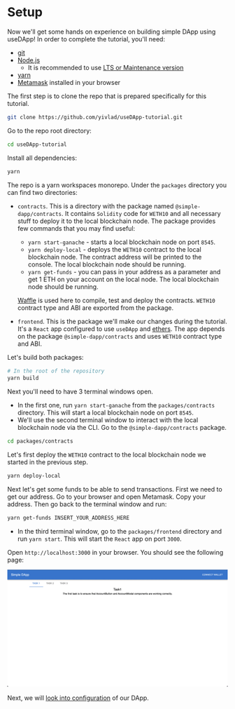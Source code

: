 # Setup

Now we'll get some hands on experience on building simple DApp using useDApp! In order to complete the tutorial, you'll need:

- [git](https://git-scm.com/)
- [Node.js](https://nodejs.org/)
  - It is recommended to use [LTS or Maintenance version](https://github.com/nodejs/release#release-schedule)
- [yarn](https://classic.yarnpkg.com/)
- [Metamask](https://metamask.io/download/) installed in your browser

The first step is to clone the repo that is prepared specifically for this tutorial.

```bash
git clone https://github.com/yivlad/useDApp-tutorial.git
```

Go to the repo root directory:

```bash
cd useDApp-tutorial
```

Install all dependencies:

```bash
yarn
```

The repo is a yarn workspaces monorepo. Under the `packages` directory you can find two directories:

- `contracts`. This is a directory with the package named `@simple-dapp/contracts`. It contains `Solidity` code for `WETH10` and all necessary stuff to deploy it to the local blockchain node. The package provides few commands that you may find useful:

  - `yarn start-ganache` - starts a local blockchain node on port `8545`.
  - `yarn deploy-local` - deploys the `WETH10` contract to the local blockchain node. The contract address will be printed to the console. The local blockchain node should be running.
  - `yarn get-funds` - you can pass in your address as a parameter and get 1 ETH on your account on the local node. The local blockchain node should be running.

  [Waffle](https://github.com/TrueFiEng/Waffle) is used here to compile, test and deploy the contracts. `WETH10` contract type and ABI are exported from the package.
- `frontend`. This is the package we'll make our changes during the tutorial. It's a `React` app configured to use `useDApp` and [ethers](https://docs.ethers.io/v5/). The app depends on the package `@simple-dapp/contracts` and uses `WETH10` contract type and ABI.

Let's build both packages:

```bash
# In the root of the repository
yarn build
```

Next you'll need to have 3 terminal windows open.

- In the first one, run `yarn start-ganache` from the `packages/contracts` directory. This will start a local blockchain node on port `8545`.
- We'll use the second terminal window to interact with the local blockchain node via the CLI. Go to the `@simple-dapp/contracts` package.

```bash
cd packages/contracts
```

Let's first deploy the `WETH10` contract to the local blockchain node we started in the previous step.

```bash
yarn deploy-local
```

Next let's get some funds to be able to send transactions. First we need to get our address. Go to your browser and open Metamask. Copy your address. Then go back to the terminal window and run:

```bash
yarn get-funds INSERT_YOUR_ADDRESS_HERE
```

- In the third terminal window, go to the `packages/frontend` directory and run `yarn start`. This will start the `React` app on port `3000`.

Open `http://localhost:3000` in your browser. You should see the following page:

![image](./starting-page.png)

Next, we will [look into configuration](./Config) of our DApp.
